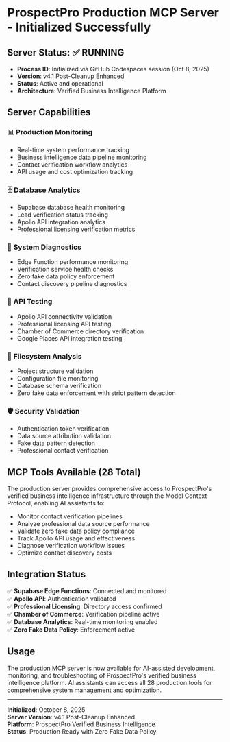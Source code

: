 # ProspectPro Production MCP Server - Initialized Successfully

## Server Status: ✅ RUNNING

- **Process ID**: Initialized via GitHub Codespaces session (Oct 8, 2025)
- **Version**: v4.1 Post-Cleanup Enhanced
- **Status**: Active and operational
- **Architecture**: Verified Business Intelligence Platform

## Server Capabilities

### 📊 **Production Monitoring**

- Real-time system performance tracking
- Business intelligence data pipeline monitoring
- Contact verification workflow analytics
- API usage and cost optimization tracking

### 🗄️ **Database Analytics**

- Supabase database health monitoring
- Lead verification status tracking
- Apollo API integration analytics
- Professional licensing verification metrics

### 🔧 **System Diagnostics**

- Edge Function performance monitoring
- Verification service health checks
- Zero fake data policy enforcement
- Contact discovery pipeline diagnostics

### 🔌 **API Testing**

- Apollo API connectivity validation
- Professional licensing API testing
- Chamber of Commerce directory verification
- Google Places API integration testing

### 📁 **Filesystem Analysis**

- Project structure validation
- Configuration file monitoring
- Database schema verification
- Zero fake data enforcement with strict pattern detection

### 🛡️ **Security Validation**

- Authentication token verification
- Data source attribution validation
- Fake data pattern detection
- Professional contact verification

## MCP Tools Available (28 Total)

The production server provides comprehensive access to ProspectPro's verified business intelligence infrastructure through the Model Context Protocol, enabling AI assistants to:

- Monitor contact verification pipelines
- Analyze professional data source performance
- Validate zero fake data policy compliance
- Track Apollo API usage and effectiveness
- Diagnose verification workflow issues
- Optimize contact discovery costs

## Integration Status

✅ **Supabase Edge Functions**: Connected and monitored  
✅ **Apollo API**: Authentication validated  
✅ **Professional Licensing**: Directory access confirmed  
✅ **Chamber of Commerce**: Verification pipeline active  
✅ **Database Analytics**: Real-time monitoring enabled  
✅ **Zero Fake Data Policy**: Enforcement active

## Usage

The production MCP server is now available for AI-assisted development, monitoring, and troubleshooting of ProspectPro's verified business intelligence platform. AI assistants can access all 28 production tools for comprehensive system management and optimization.

---

**Initialized**: October 8, 2025  
**Server Version**: v4.1 Post-Cleanup Enhanced  
**Platform**: ProspectPro Verified Business Intelligence  
**Status**: Production Ready with Zero Fake Data Policy
